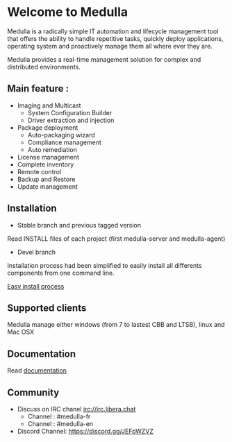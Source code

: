 # Welcome to Medulla

Medulla is a radically simple IT automation and lifecycle management tool that offers the ability to handle repetitive tasks, quickly deploy applications, operating system and proactively manage them all where ever they are. 

Medulla provides a real-time management solution for complex and distributed environments.

## Main feature :

* Imaging and Multicast
  * System Configuration Builder
  * Driver extraction and injection
* Package deployment
  * Auto-packaging wizard
  * Compliance management
  * Auto remediation
* License management
* Complete inventory
* Remote control
* Backup and Restore
* Update management

## Installation

* Stable branch and previous tagged version

Read INSTALL files of each project (first medulla-server and medulla-agent) 

* Devel branch

Installation process had been simplified to easily install all differents components from one command line.

[Easy install process](https://github.com/medulla-tech/integration/tree/main/ansible)


## Supported clients

Medulla manage either windows (from 7 to lastest CBB and LTSB), linux and Mac OSX 

## Documentation

Read [documentation](https://medulla-tech.readthedocs.io/en/latest/) 


## Community

* Discuss on IRC chanel [irc://irc.libera.chat](irc.libera.chat)
  * Channel : #medulla-fr
  * Channel : #medulla-en
* Discord Channel: https://discord.gg/JEFpWZVZ


